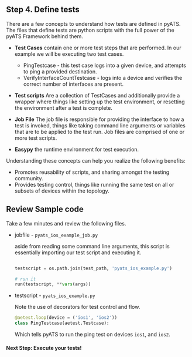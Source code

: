 ## Step 4. Define tests

There are a few concepts to understand how tests are defined in pyATS. The files
that define tests are python scripts with the full power of the pyATS Framework
behind them.

* **Test Cases** contain one or more test steps that are performed. In our example we will be executing
two test cases.

  - PingTestcase - this test case logs into a given device, and attempts to ping a provided destination.
  - VerifyInterfaceCountTestcase - logs into a device and verifies the correct number of interfaces are present.

* **Test scripts** Are a collection of TestCases and additionally provide a wrapper where things like setting up the test environment, or resetting the environment after a test is complete.

* **Job File** The job file is responsible for providing the interface to how a test is invoked, things like taking command line arguments or variables that are to be applied to the test run. Job files are comprised of one or more test scripts.

* **Easypy** the runtime environment for test execution.

Understanding these concepts can help you realize the following benefits:

  * Promotes reusability of scripts, and sharing amongst the testing community.
  * Provides testing control, things like running the same test on all or subsets of devices
    within the topology.


## Review Sample code

Take a few minutes and review the following files.

* jobfile - `pyats_ios_example_job.py`

  aside from reading some command line arguments, this script is essentially importing our test script and
  executing it.

  ```python

  testscript = os.path.join(test_path, 'pyats_ios_example.py')

  # run it
  run(testscript, **vars(args))
  ```
* testscript - `pyats_ios_example.py`

  Note the use of decorators for test control and flow.

  ```python
  @aetest.loop(device = ('ios1', 'ios2'))
  class PingTestcase(aetest.Testcase):
  ```
  Which tells pyATS to run the ping test on devices `ios1`, and `ios2`.



#### Next Step: Execute your tests!
